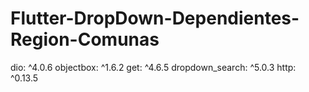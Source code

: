 # Flutter-DropDown-Dependientes-Region-Comunas

  dio: ^4.0.6
  objectbox: ^1.6.2
  get: ^4.6.5
  dropdown_search: ^5.0.3
  http: ^0.13.5
